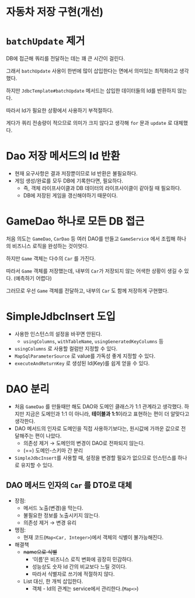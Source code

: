 # 자동차 저장 구현(개선)

# `batchUpdate` 제거

DB에 접근해 쿼리를 전달하는 데는 꽤 큰 시간이 걸린다.

그래서 `batchUpdate` 사용이 한번에 많이 삽입한다는 면에서 의미있는 최적화라고 생각했다.

하지만 `JdbcTemplate#batchUpdate` 메서드는 삽입한 데이터들의 Id를 반환하지 않는다.

따라서 Id가 필요한 상황에서 사용하기 부적절하다.

게다가 쿼리 전송량이 적으므로 의미가 크지 않다고 생각해 `for` 문과 `update` 로 대체했다.

# Dao 저장 메서드의 Id 반환

- 현재 요구사항은 결과 저장뿐이므로 Id 반환은 불필요하다.
- 게임 생성/완료를 모두 DB에 기록한다면, 필요하다.
    - 즉, 객체 라이프사이클과 DB 데이터의 라이프사이클이 같아질 때 필요하다.
    - DB에 저장된 게임을 갱신해야하기 때문이다.

# GameDao 하나로 모든 DB 접근

처음 의도는 `GameDao`, `CarDao` 등 여러 DAO를 만들고 `GameService` 에서 조립해 하나의 비즈니스 로직을 완성하는 것이엇다.

하지만 `Game` 객체는 다수의 `Car` 를 가진다.

따라서 `Game` 객체를 저장했는데, 내부의 `Car`가 저장되지 않는 어색한 상황이 생길 수 있다. (예측하기 어렵다)

그러므로 우선 `Game` 객체를 전달하고, 내부의 `Car` 도 함께 저장하게 구현했다.

# SimpleJdbcInsert 도입

- 사용한 인스턴스의 설정을 바꾸면 안된다.
    - `usingColumns`, `withTableName`, `usingGeneratedKeyColumns` 등
- `usingColumns` 로 사용할 컬럼만 지정할 수 있다.
- `MapSqlParameterSource` 로 value를 가독성 좋게 지정할 수 있다.
- `executeAndReturnKey` 로 생성된 Id(Key)를 쉽게 얻을 수 있다.

# DAO 분리

- 처음 `GameDao` 를 만들때만 해도 DAO와 도메인 클래스가 1:1 관계라고 생각했다.
  하지만 지금은 도메인과 1:1 이 아니라, **테이블과 1:1**이라고 표현하는 편이 더 알맞다고 생각한다.
- DAO 메서드의 인자로 도메인을 직접 사용하기보다는, 원시값에 가까운 값으로 전달해주는 편이 나았다.
    - 의존성 제거 → 도메인의 변경이 DAO로 전파되지 않는다.
    - (==) 도메인-스키마 간 분리
- `SimpleJdbcInsert`를 사용할 때, 설정을 변경할 필요가 없으므로 인스턴스를 하나로 유지할 수 있다.

## DAO 메서드 인자의 `Car` 를 DTO로 대체

- 장점:
    - 메서드 노출(변경)을 막는다.
    - 불필요한 정보를 노출시키지 않는다.
    - 의존성 제거 → 변경 유리
- 맹점:
    - 현재 코드(`Map<Car, Integer>`)에서 객체의 식별이 불가능해진다.
- 해결책
    - ~~name으로 식별~~
        - ‘이름’은 비즈니스 로직 변화에 굉장히 민감하다.
        - 성능상도 숫자 Id 간의 비교보다 느릴 것이다.
        - 따라서 식별자로 쓰기에 적절하지 않다.
    - List 대신, 한 개씩 삽입한다.
        - 객체 - Id의 관계는 service에서 관리한다.(`Map<>`)
